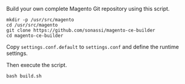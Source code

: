 Build your own complete Magento Git repository using this script.

~~~~
mkdir -p /usr/src/magento
cd /usr/src/magento
git clone https://github.com/sonassi/magento-ce-builder
cd magento-ce-builder
~~~~

Copy `settings.conf.default` to `settings.conf` and define the runtime settings.

Then execute the script.

~~~~
bash build.sh
~~~~
